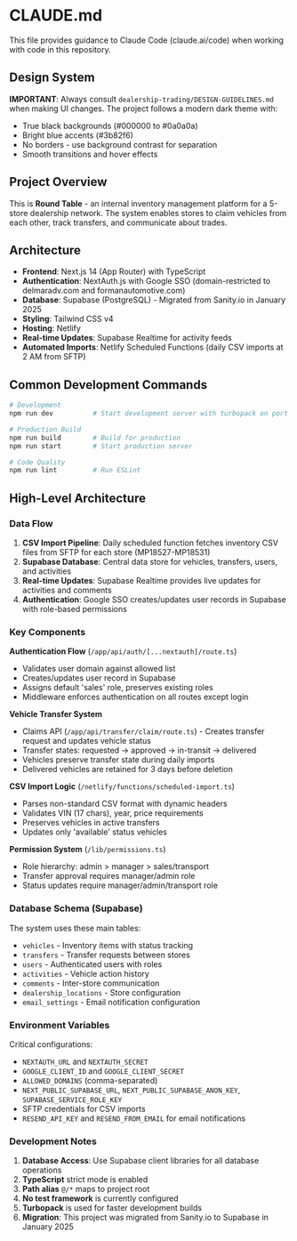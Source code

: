 # CLAUDE.md

This file provides guidance to Claude Code (claude.ai/code) when working with code in this repository.

## Design System

**IMPORTANT**: Always consult `dealership-trading/DESIGN-GUIDELINES.md` when making UI changes. The project follows a modern dark theme with:
- True black backgrounds (#000000 to #0a0a0a)
- Bright blue accents (#3b82f6)
- No borders - use background contrast for separation
- Smooth transitions and hover effects

## Project Overview

This is **Round Table** - an internal inventory management platform for a 5-store dealership network. The system enables stores to claim vehicles from each other, track transfers, and communicate about trades.

## Architecture

- **Frontend**: Next.js 14 (App Router) with TypeScript
- **Authentication**: NextAuth.js with Google SSO (domain-restricted to delmaradv.com and formanautomotive.com)
- **Database**: Supabase (PostgreSQL) - Migrated from Sanity.io in January 2025
- **Styling**: Tailwind CSS v4
- **Hosting**: Netlify
- **Real-time Updates**: Supabase Realtime for activity feeds
- **Automated Imports**: Netlify Scheduled Functions (daily CSV imports at 2 AM from SFTP)

## Common Development Commands

```bash
# Development
npm run dev          # Start development server with turbopack on port 3000

# Production Build
npm run build        # Build for production
npm run start        # Start production server

# Code Quality
npm run lint         # Run ESLint
```

## High-Level Architecture

### Data Flow
1. **CSV Import Pipeline**: Daily scheduled function fetches inventory CSV files from SFTP for each store (MP18527-MP18531)
2. **Supabase Database**: Central data store for vehicles, transfers, users, and activities
3. **Real-time Updates**: Supabase Realtime provides live updates for activities and comments
4. **Authentication**: Google SSO creates/updates user records in Supabase with role-based permissions

### Key Components

**Authentication Flow** (`/app/api/auth/[...nextauth]/route.ts`)
- Validates user domain against allowed list
- Creates/updates user record in Supabase
- Assigns default 'sales' role, preserves existing roles
- Middleware enforces authentication on all routes except login

**Vehicle Transfer System**
- Claims API (`/app/api/transfer/claim/route.ts`) - Creates transfer request and updates vehicle status
- Transfer states: requested → approved → in-transit → delivered
- Vehicles preserve transfer state during daily imports
- Delivered vehicles are retained for 3 days before deletion

**CSV Import Logic** (`/netlify/functions/scheduled-import.ts`)
- Parses non-standard CSV format with dynamic headers
- Validates VIN (17 chars), year, price requirements
- Preserves vehicles in active transfers
- Updates only 'available' status vehicles

**Permission System** (`/lib/permissions.ts`)
- Role hierarchy: admin > manager > sales/transport
- Transfer approval requires manager/admin role
- Status updates require manager/admin/transport role

### Database Schema (Supabase)

The system uses these main tables:
- `vehicles` - Inventory items with status tracking
- `transfers` - Transfer requests between stores
- `users` - Authenticated users with roles
- `activities` - Vehicle action history
- `comments` - Inter-store communication
- `dealership_locations` - Store configuration
- `email_settings` - Email notification configuration

### Environment Variables

Critical configurations:
- `NEXTAUTH_URL` and `NEXTAUTH_SECRET`
- `GOOGLE_CLIENT_ID` and `GOOGLE_CLIENT_SECRET`
- `ALLOWED_DOMAINS` (comma-separated)
- `NEXT_PUBLIC_SUPABASE_URL`, `NEXT_PUBLIC_SUPABASE_ANON_KEY`, `SUPABASE_SERVICE_ROLE_KEY`
- SFTP credentials for CSV imports
- `RESEND_API_KEY` and `RESEND_FROM_EMAIL` for email notifications

### Development Notes

1. **Database Access**: Use Supabase client libraries for all database operations
2. **TypeScript** strict mode is enabled
3. **Path alias** `@/*` maps to project root
4. **No test framework** is currently configured
5. **Turbopack** is used for faster development builds
6. **Migration**: This project was migrated from Sanity.io to Supabase in January 2025
